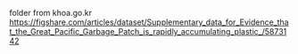 folder from khoa.go.kr
https://figshare.com/articles/dataset/Supplementary_data_for_Evidence_that_the_Great_Pacific_Garbage_Patch_is_rapidly_accumulating_plastic_/5873142
